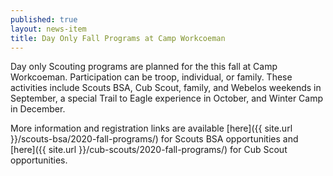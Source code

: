 ```yaml
---
published: true
layout: news-item
title: Day Only Fall Programs at Camp Workcoeman
---
```


Day only Scouting programs are planned for the this fall at Camp Workcoeman. Participation can be troop, individual, or family. These activities include Scouts BSA, Cub Scout, family, and Webelos weekends in September, a special Trail to Eagle experience in October, and Winter Camp in December.

More information and registration links are available [here]({{ site.url }}/scouts-bsa/2020-fall-programs/) for Scouts BSA opportunities and [here]({{ site.url }}/cub-scouts/2020-fall-programs/) for Cub Scout opportunities.
